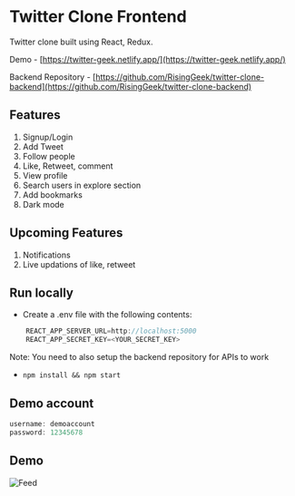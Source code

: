 # Twitter Clone Frontend

Twitter clone built using React, Redux.

Demo - [https://twitter-geek.netlify.app/](https://twitter-geek.netlify.app/)

Backend Repository - [https://github.com/RisingGeek/twitter-clone-backend](https://github.com/RisingGeek/twitter-clone-backend)

## Features

1. Signup/Login
2. Add Tweet
3. Follow people
4. Like, Retweet, comment
5. View profile
6. Search users in explore section
7. Add bookmarks
8. Dark mode

## Upcoming Features

1. Notifications
2. Live updations of like, retweet

## Run locally

- Create a .env file with the following contents:

```javascript
    REACT_APP_SERVER_URL=http://localhost:5000
    REACT_APP_SECRET_KEY=<YOUR_SECRET_KEY>
```
Note: You need to also setup the backend repository for APIs to work

- `npm install && npm start`

## Demo account

```javascript
username: demoaccount
password: 12345678
```

## Demo

![Feed](demo/feed.png)
